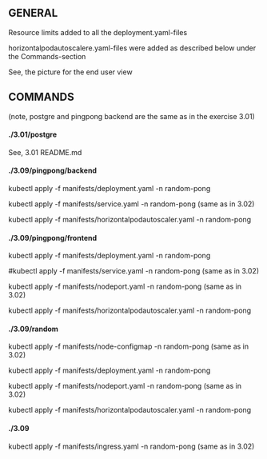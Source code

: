 <h2>GENERAL</h2>

Resource limits added to all the deployment.yaml-files

horizontalpodautoscalere.yaml-files were added as described below under the Commands-section

See, the picture for the end user view


<h2>COMMANDS</h2>

(note, postgre and pingpong backend are the same as in the exercise 3.01)


<h4>./3.01/postgre</h4>

See, 3.01 README.md


<h4>./3.09/pingpong/backend</h4>

kubectl apply -f manifests/deployment.yaml -n random-pong  

kubectl apply -f manifests/service.yaml -n random-pong (same as in 3.02)

kubectl apply -f manifests/horizontalpodautoscaler.yaml -n random-pong


<h4>./3.09/pingpong/frontend</h4>

kubectl apply -f manifests/deployment.yaml -n random-pong

#kubectl apply -f manifests/service.yaml -n random-pong (same as in 3.02)

kubectl apply -f manifests/nodeport.yaml -n random-pong (same as in 3.02)

kubectl apply -f manifests/horizontalpodautoscaler.yaml -n random-pong


<h4>./3.09/random</h4>

kubectl apply -f manifests/node-configmap -n random-pong (same as in 3.02)

kubectl apply -f manifests/deployment.yaml -n random-pong  

kubectl apply -f manifests/nodeport.yaml -n random-pong (same as in 3.02)

kubectl apply -f manifests/horizontalpodautoscaler.yaml -n random-pong


<h4>./3.09</h4>

kubectl apply -f manifests/ingress.yaml -n random-pong (same as in 3.02)

